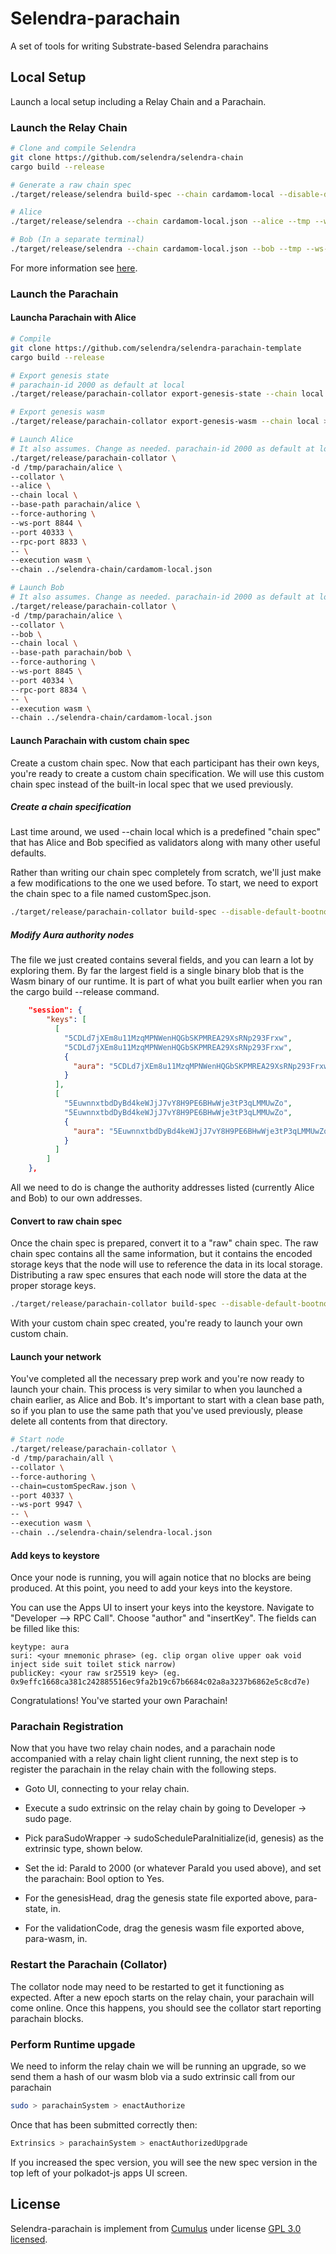 # Selendra-parachain
A set of tools for writing Substrate-based Selendra parachains

## Local Setup
Launch a local setup including a Relay Chain and a Parachain.

### Launch the Relay Chain
```sh
# Clone and compile Selendra
git clone https://github.com/selendra/selendra-chain
cargo build --release

# Generate a raw chain spec
./target/release/selendra build-spec --chain cardamom-local --disable-default-bootnode --raw > cardamom-local.json

# Alice
./target/release/selendra --chain cardamom-local.json --alice --tmp --ws-port 9945

# Bob (In a separate terminal)
./target/release/selendra --chain cardamom-local.json --bob --tmp --ws-port 9946 --port 30334
```
For more information see [here](https://github.com/selendra/selendra-chain/blob/main/README.md).

### Launch the Parachain

#### Launcha Parachain with Alice

```sh
# Compile 
git clone https://github.com/selendra/selendra-parachain-template
cargo build --release

# Export genesis state
# parachain-id 2000 as default at local 
./target/release/parachain-collator export-genesis-state --chain local > genesis-state

# Export genesis wasm
./target/release/parachain-collator export-genesis-wasm --chain local > genesis-wasm

# Launch Alice
# It also assumes. Change as needed. parachain-id 2000 as default at local 
./target/release/parachain-collator \
-d /tmp/parachain/alice \
--collator \
--alice \
--chain local \
--base-path parachain/alice \
--force-authoring \
--ws-port 8844 \
--port 40333 \
--rpc-port 8833 \
-- \
--execution wasm \
--chain ../selendra-chain/cardamom-local.json

# Launch Bob
# It also assumes. Change as needed. parachain-id 2000 as default at local 
./target/release/parachain-collator \
-d /tmp/parachain/alice \
--collator \
--bob \
--chain local \
--base-path parachain/bob \
--force-authoring \
--ws-port 8845 \
--port 40334 \
--rpc-port 8834 \
-- \
--execution wasm \
--chain ../selendra-chain/cardamom-local.json

```

#### Launch Parachain with custom chain spec

Create a custom chain spec. Now that each participant has their own keys, you're ready to create a custom chain specification. We will use this custom chain spec instead of the built-in local spec that we used previously.

##### Create a chain specification

Last time around, we used --chain local which is a predefined "chain spec" that has Alice and Bob specified as validators along with many other useful defaults.

Rather than writing our chain spec completely from scratch, we'll just make a few modifications to the one we used before. To start, we need to export the chain spec to a file named customSpec.json.

```sh
./target/release/parachain-collator build-spec --disable-default-bootnode --chain local > customSpec.json
```

##### Modify Aura authority nodes

The file we just created contains several fields, and you can learn a lot by exploring them. By far the largest field is a single binary blob that is the Wasm binary of our runtime. It is part of what you built earlier when you ran the cargo build --release command.

```json
    "session": {
        "keys": [
          [
            "5CDLd7jXEm8u11MzqMPNWenHQGbSKPMREA29XsRNp293Frxw",
            "5CDLd7jXEm8u11MzqMPNWenHQGbSKPMREA29XsRNp293Frxw",
            {
              "aura": "5CDLd7jXEm8u11MzqMPNWenHQGbSKPMREA29XsRNp293Frxw"
            }
          ],
          [
            "5EuwnnxtbdDyBd4keWJjJ7vY8H9PE6BHwWje3tP3qLMMUwZo",
            "5EuwnnxtbdDyBd4keWJjJ7vY8H9PE6BHwWje3tP3qLMMUwZo",
            {
              "aura": "5EuwnnxtbdDyBd4keWJjJ7vY8H9PE6BHwWje3tP3qLMMUwZo"
            }
          ]
        ]
    },
```

All we need to do is change the authority addresses listed (currently Alice and Bob) to our own addresses.

#### Convert to raw chain spec

Once the chain spec is prepared, convert it to a "raw" chain spec. The raw chain spec contains all the same information, but it contains the encoded storage keys that the node will use to reference the data in its local storage. Distributing a raw spec ensures that each node will store the data at the proper storage keys.

```sh
./target/release/parachain-collator build-spec --disable-default-bootnode --chain=customSpec.json --raw > customSpecRaw.json
```

With your custom chain spec created, you're ready to launch your own custom chain.

#### Launch your network

You've completed all the necessary prep work and you're now ready to launch your chain. This process is very similar to when you launched a chain earlier, as Alice and Bob. It's important to start with a clean base path, so if you plan to use the same path that you've used previously, please delete all contents from that directory.

```sh
# Start node
./target/release/parachain-collator \
-d /tmp/parachain/all \
--collator \
--force-authoring \
--chain=customSpecRaw.json \
--port 40337 \
--ws-port 9947 \
-- \
--execution wasm \
--chain ../selendra-chain/selendra-local.json
```

#### Add keys to keystore

Once your node is running, you will again notice that no blocks are being produced. At this point, you need to add your keys into the keystore.

You can use the Apps UI to insert your keys into the keystore. Navigate to "Developer --> RPC Call". Choose "author" and "insertKey". The fields can be filled like this:

```
keytype: aura
suri: <your mnemonic phrase> (eg. clip organ olive upper oak void inject side suit toilet stick narrow)
publicKey: <your raw sr25519 key> (eg. 0x9effc1668ca381c242885516ec9fa2b19c67b6684c02a8a3237b6862e5c8cd7e)
```

Congratulations! You've started your own Parachain!

### Parachain Registration
Now that you have two relay chain nodes, and a parachain node accompanied with a relay chain light client running, the next step is to register the parachain in the relay chain with the following steps.
- Goto UI, connecting to your relay chain.
- Execute a sudo extrinsic on the relay chain by going to Developer -> sudo page.
- Pick paraSudoWrapper -> sudoScheduleParaInitialize(id, genesis) as the extrinsic type, shown below.

- Set the id: ParaId to 2000 (or whatever ParaId you used above), and set the parachain: Bool option to Yes.

- For the genesisHead, drag the genesis state file exported above, para-state, in.

- For the validationCode, drag the genesis wasm file exported above, para-wasm, in.

### Restart the Parachain (Collator)

The collator node may need to be restarted to get it functioning as expected. After a new epoch starts on the relay chain, your parachain will come online. Once this happens, you should see the collator start reporting parachain blocks.

### Perform Runtime upgade

We need to inform the relay chain we will be running an upgrade, so we send them a hash of our wasm blob via a sudo extrinsic call from our parachain

```sh
sudo > parachainSystem > enactAuthorize
```

Once that has been submitted correctly then:

```sh
Extrinsics > parachainSystem > enactAuthorizedUpgrade
```

If you increased the spec version, you will see the new spec version in the top left of your polkadot-js apps UI screen.

## License

Selendra-parachain is implement from [Cumulus](https://github.com/paritytech/cumulus.git) under license [GPL 3.0 licensed](LICENSE-GPL3).